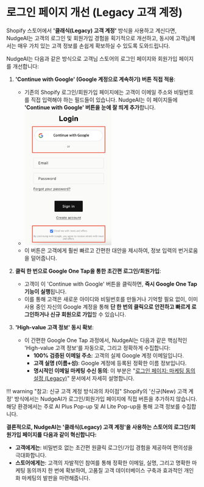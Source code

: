 # 로그인 페이지 개선 (Legacy 고객 계정)

Shopify 스토어에서 **'클래식(Legacy) 고객 계정'** 방식을 사용하고 계신다면, NudgeAI는 고객의 로그인 및 회원가입 경험을 획기적으로 개선하고, 동시에 고객님께서는 매우 가치 있는 고객 정보를 손쉽게 확보하실 수 있도록 도와드립니다.

NudgeAI는 다음과 같은 방식으로 고객님 스토어의 로그인 페이지와 회원가입 페이지를 개선합니다:

1.  **'Continue with Google' (Google 계정으로 계속하기) 버튼 직접 적용**:
    *   기존의 Shopify 로그인/회원가입 페이지에는 고객이 이메일 주소와 비밀번호를 직접 입력해야 하는 필드들이 있습니다. NudgeAI는 이 페이지들에 **'Continue with Google' 버튼을 눈에 잘 띄게 추가**합니다.
    *   <img src="../../../assets/images/login.png" alt="로그인 페이지에 'Continue with Google' 버튼 적용 예시" style="width: 50%;">
    *   이 버튼은 고객에게 훨씬 빠르고 간편한 대안을 제시하여, 정보 입력의 번거로움을 덜어줍니다.

2.  **클릭 한 번으로 Google One Tap을 통한 초간편 로그인/회원가입**:
    *   고객이 이 'Continue with Google' 버튼을 클릭하면, **즉시 Google One Tap 기능이 실행**됩니다.
    *   이를 통해 고객은 새로운 아이디와 비밀번호를 만들거나 기억할 필요 없이, 이미 사용 중인 자신의 Google 계정을 통해 **단 한 번의 클릭으로 안전하고 빠르게 로그인하거나 신규 회원으로 가입**할 수 있습니다.

3.  **'High-value 고객 정보' 동시 확보**:
    *   이 간편한 Google One Tap 과정에서, NudgeAI는 다음과 같은 핵심적인 'High-value 고객 정보'를 자동으로, 그리고 정확하게 수집합니다:
        *   **100% 검증된 이메일 주소**: 고객의 실제 Google 계정 이메일입니다.
        *   **고객 실명 (이름+성)**: Google 계정에 등록된 정확한 이름 정보입니다.
        *   **명시적인 이메일 마케팅 수신 동의**: 이 부분은 "[로그인 페이지: 마케팅 동의 설정 (Legacy)](login-page-consent-config-legacy.md)" 문서에서 자세히 설명합니다.

!!! warning "참고: 신규 고객 계정 방식과의 차이점"
    Shopify의 '신규(New) 고객 계정' 방식에서는 NudgeAI가 로그인/회원가입 페이지에 직접 버튼을 추가하지 않습니다. 해당 환경에서는 주로 AI Plus Pop-up 및 AI Lite Pop-up을 통해 고객 정보를 수집합니다.

**결론적으로, NudgeAI는 '클래식(Legacy) 고객 계정'을 사용하는 스토어의 로그인/회원가입 페이지를 다음과 같이 혁신합니다:**

*   **고객에게는**: 비밀번호 없는 초간편 원클릭 로그인/가입 경험을 제공하여 편의성을 극대화합니다.
*   **스토어에게는**: 고객의 자발적인 참여를 통해 정확한 이메일, 실명, 그리고 명확한 마케팅 동의까지 한 번에 확보하여, 고품질 고객 데이터베이스 구축과 효과적인 개인화 마케팅의 발판을 마련해줍니다. 